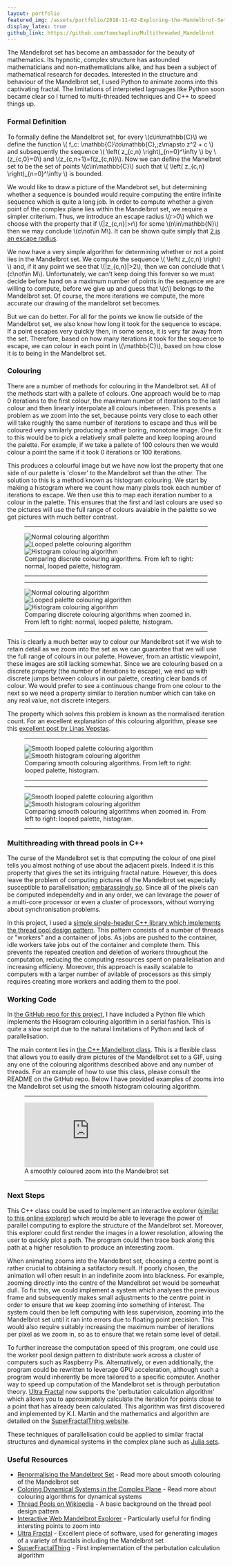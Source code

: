 ```yaml
---
layout: portfolio
featured_img: /assets/portfolio/2018-11-02-Exploring-the-Mandelbrot-Set/statics/zoom1/smooth_histogram.gif
display_latex: true
github_link: https://github.com/tomchaplin/Multithreaded_Mandelbrot
---
```

The Mandelbrot set has become an ambassador for the beauty of mathematics. Its hypnotic, complex structure has astounded mathematicians and non-mathematicians alike, and has been a subject of mathematical research for decades. Interested in the structure and behaviour of the Mandelbrot set, I used Python to animate zooms into this captivating fractal. The limitations of interpreted lagnuages like Python soon became clear so I turned to multi-threaded techniques and C++ to speed things up.
<!--more-->

### Formal Definition

To formally define the Mandelbrot set, for every \\(c\in\mathbb{C}\\) we define the function \\( f_c: \mathbb{C}\to\mathbb{C},\;z\mapsto z^2 + c \\) and subsequently the sequence \\( \left( z\_{c,n} \right)\_{n=0}^\infty \\) by \\(z\_{c,0}=0\\) and \\(z\_{c,n+1}=f(z\_{c,n})\\). Now we can define the Manelbrot set to be the set of points \\(c\in\mathbb{C}\\) such that \\( \left( z\_{c,n} \right)\_{n=0}^\infty \\) is bounded.

We would like to draw a picture of the Mandebrot set, but determining whether a sequence is bounded would require computing the entire infinite sequence which is quite a long job. In order to compute whether a given point of the complex plane lies within the Mandelbrot set, we require a simpler criterium. Thus, we introduce an escape radius \\(r>0\\) which we choose with the property that if \\(|z_{c,n}|>r\\) for some \\(n\in\mathbb{N}\\) then we may conclude \\(c\not\in M\\). It can be shown quite simply that [2 is an escape radius](https://math.stackexchange.com/questions/890190/mandelbrot-sets-and-radius-of-convergence).

We now have a very simple algorithm for determining whether or not a point lies in the Mandelbrot set. We compute the sequence \\( \left( z\_{c,n} \right) \\) and, if it any point we see that \\(|z_{c,n}|>2\\), then we can conclude that \\(c\not\in M\\). Unfortunately, we can't keep doing this forever so we must decide before hand on a maximum number of points in the sequence we are willing to compute, before we give up and guess that \\(c\\) belongs to the Mandelbrot set. Of course, the more iterations we compute, the more accurate our drawing of the mandelbrot set becomes.

But we can do better. For all for the points we know lie outside of the Mandelbrot set, we also know how long it took for the sequence to escape. If a point escapes very quickly then, in some sense, it is very far away from the set. Therefore, based on how many iterations it took for the sequence to escape, we can colour in each point in \\(\mathbb{C}\\), based on how close it is to being in the Mandelbrot set.

### Colouring

There are a number of methods for colouring in the Mandelbrot set. All of the methods start with a pallete of colours. One approach would be to map 0 iterations to the first colour, the maximum number of iterations to the last colour and then linearly interpolate all colours inbetween. This presents a problem as we zoom into the set, because points very close to each other will take roughly the same number of iterations to escape and thus will be coloured very similarly producing a rather boring, monotone image. One fix to this would be to pick a relatively small palette and keep looping around the palette. For example, if we take a pallete of 100 colours then we would colour a point the same if it took 0 iterations or 100 iterations.

This produces a colourful image but we have now lost the property that one side of our palette is 'closer' to the Mandelbrot set than the other. The solution to this is a method known as histogram colouring. We start by making a histogram where we count how many pixels took each number of iterations to escape. We then use this to map each iteration number to a colour in the palette. This ensures that the first and last colours are used so the pictures will use the full range of colours avaiable in the palette so we get pictures with much better contrast.

<figure class = "in_article">
    <hr class="midrule">
    <div class="side_by_side">
        <div><img src="/assets/portfolio/2018-11-02-Exploring-the-Mandelbrot-Set/statics/normal.gif" alt="Normal colouring algorithm"></div>
        <div><img src="/assets/portfolio/2018-11-02-Exploring-the-Mandelbrot-Set/statics/looped.gif" alt="Looped palette colouring algorithm"></div>
        <div><img src="/assets/portfolio/2018-11-02-Exploring-the-Mandelbrot-Set/statics/histogram.gif" alt="Histogram colouring algorithm"></div>
    </div>
    <figcaption>Comparing discrete colouring algorithms. From left to right: normal, looped palette, histogram.</figcaption>
    <hr class="midrule">
</figure>

<figure class = "in_article">
    <hr class="midrule">
    <div class="side_by_side">
        <div><img src="/assets/portfolio/2018-11-02-Exploring-the-Mandelbrot-Set/statics/zoom1/normal.gif" alt="Normal colouring algorithm"></div>
        <div><img src="/assets/portfolio/2018-11-02-Exploring-the-Mandelbrot-Set/statics/zoom1/looped.gif" alt="Looped palette colouring algorithm"></div>
        <div><img src="/assets/portfolio/2018-11-02-Exploring-the-Mandelbrot-Set/statics/zoom1/histogram.gif" alt="Histogram colouring algorithm"></div>
    </div>
    <figcaption>Comparing discrete colouring algorithms when zoomed in. From left to right: normal, looped palette, histogram.</figcaption>
    <hr class="midrule">
</figure>

This is clearly a much better way to colour our Mandelbrot set if we wish to retain detail as we zoom into the set as we can guarantee that we will use the full range of colours in our palette. However, from an artistic viewpoint, these images are still lacking somewhat. Since we are colouring based on a discrete property (the number of iterations to escape), we end up with discrete jumps between colours in our palette, creating clear bands of colour. We would prefer to see a continuous change from one colour to the next so we need a property similar to iteration number which can take on any real value, not discrete integers.

The property which solves this problem is known as the normalised iteration count. For an excellent explanation of this colouring algorithm, please see this [excellent post by Linas Vepstas](http://linas.org/art-gallery/escape/escape.html).

<figure class = "in_article">
    <hr class="midrule">
    <div class="side_by_side">
        <div><img src="/assets/portfolio/2018-11-02-Exploring-the-Mandelbrot-Set/statics/smooth_looped.gif" alt="Smooth looped palette colouring algorithm"></div>
        <div><img src="/assets/portfolio/2018-11-02-Exploring-the-Mandelbrot-Set/statics/smooth_histogram.gif" alt="Smooth histogram colouring algorithm"></div>
    </div>
    <figcaption>Comparing smooth colouring algorithms. From left to right: looped palette, histogram.</figcaption>
    <hr class="midrule">
</figure>

<figure class = "in_article">
    <hr class="midrule">
    <div class="side_by_side">
        <div><img src="/assets/portfolio/2018-11-02-Exploring-the-Mandelbrot-Set/statics/zoom1/smooth_looped.gif" alt="Smooth looped palette colouring algorithm"></div>
        <div><img src="/assets/portfolio/2018-11-02-Exploring-the-Mandelbrot-Set/statics/zoom1/smooth_histogram.gif" alt="Smooth histogram colouring algorithm"></div>
    </div>
    <figcaption>Comparing smooth colouring algorithms when zoomed in. From left to right: looped palette, histogram.</figcaption>
    <hr class="midrule">
</figure>



### Multithreading with thread pools in C++

The curse of the Mandelbrot set is that computing the colour of one pixel tells you almost nothing of use about the adjacent pixels. Indeed it is this property that gives the set its intriguing fractal nature. However, this does leave the problem of computing pictures of the Mandelbrot set especially susceptible to parallelisation; [embarassingly so](https://en.wikipedia.org/wiki/Embarrassingly_parallel). Since all of the pixels can be computed independelty and in any order, we can levarage the power of a multi-core processor or even a cluster of processors, without worrying about synchronisation problems.

In this project, I used a [simple single-header C++ library which implements the thread pool design pattern](https://www.github.com/vit-vit/ctpl). This pattern consists of a number of threads or "workers" and a container of jobs. As jobs are pushed to the container, idle workers take jobs out of the container and complete them. This prevents the repeated creation and deletion of workers throughout the computation, reducing the computing resources spent on parallelisation and increasing efficieny. Moreover, this approach is easily scalable to computers with a larger number of avilable of processors as this simply requires creating more workers and adding them to the pool.

### Working Code

In [the GitHub repo for this project](https://www,github.com/tomchaplin/Multithreaded_Mandelbrot), I have included a Python file which implements the Hisogram colouring algorithm in a serial fashion. This is quite a slow script due to the natural limitations of Python and lack of parallelisation.

The main content lies in [the C++ Mandelbrot class](https://www.github.com/tomchaplin/Multithreaded_Mandelbrot/blob/master/Cpp/mandelbrot.cpp). This is a flexible class that allows you to easily draw pictures of the Mandelbrot set to a GIF, using any one of the colouring algorithms described above and any number of threads. For an example of how to use this class, please consult the README on the GitHub repo. Below I have provided examples of zooms into the Mandelbrot set using the smooth histogram colouring algorithm.

<figure class = "in_article">
    <hr class="midrule">
        <div class="vid_wrapper"><iframe src="https://www.youtube.com/embed/oKmXogi64Jg" frameborder="0" allow="autoplay; encrypted-media" allowfullscreen></iframe></div>
    <figcaption>A smoothly coloured zoom into the Mandelbrot set</figcaption>
    <hr class="midrule">
</figure>

### Next Steps

This C++ class could be used to implement an interactive explorer ([similar to this online explorer](https://guciek.github.io/web_mandelbrot.html#-0.5;0;2;1000)) which would be able to leverage the power of parallel computing to explore the structure of the Mandelbrot set. Moreover, this explorer could first render the images in a lower resolution, allowing the user to quickly plot a path. The program could then trace back along this path at a higher resolution to produce an interesting zoom.

When animating zooms into the Mandelbrot set, choosing a centre point is rather crucial to obtaining a satifactory result. If poorly chosen, the animation will often result in an indefinite zoom into blackness. For example, zooming directly into the centre of the Mandelbrot set would be somewhat dull. To fix this, we could implement a system which analyses the previous frame and subsequently makes small adjustments to the centre point in order to ensure that we keep zooming into something of interest. The system could then be left computing with less supervision, zooming into the Mandelbrot set until it ran into errors due to floating point precision. This would also require suitably increasing the maximum number of iterations per pixel as we zoom in, so as to ensure that we retain some level of detail.

To further increase the computation speed of this program, one could use the worker pool design pattern to distribute work across a cluster of computers such as Raspberry Pis. Alternatively, or even additionally, the program could be rewritten to leverage GPU acceleration, although such a program would inherently be more tailored to a specific computer. Another way to speed up computation of the Mandelbrot set is through perbutation theory. [Ultra Fractal](https://www.ultrafractal.com/) now supports the 'perbutation calculation algorithm' which allows you to approximately calculate the iteration for points close to a point that has already been calculated. This algorithm was first discovered and implemented by K.I. Martin and the mathematics and algorithm are detailed on the [SuperFractalThing website](http://www.superfractalthing.co.nf/).

These techniques of parallelisation could be applied to similar fractal structures and dynamical systems in the complex plane such as [Julia sets](http://mathworld.wolfram.com/JuliaSet.html).

### Useful Resources

* [Renormalising the Mandelbrot Set](http://linas.org/art-gallery/escape/escape.html) - Read more about smooth colouring of the Mandelbrot set
* [Coloring Dynamical Systems in the Complex Plane](http://math.unipa.it/~grim/Jbarrallo.PDF) - Read more about colouring algorithms for dynamical systems
* [Thread Pools on Wikipedia](https://en.wikipedia.org/wiki/Thread_pool) - A basic background on the thread pool design pattern
* [Interactive Web Mandelbrot Explorer](https://guciek.github.io/web_mandelbrot.html#-0.5;0;2;1000) - Particularly useful for finding intersting points to zoom into
* [Ultra Fractal](https://www.ultrafractal.com/) - Excellent piece of software, used for generating images of a variety of fractals including the Mandelbrot set
* [SuperFractalThing](http://www.superfractalthing.co.nf/) - First implementation of the perbutation calculation algorithm
